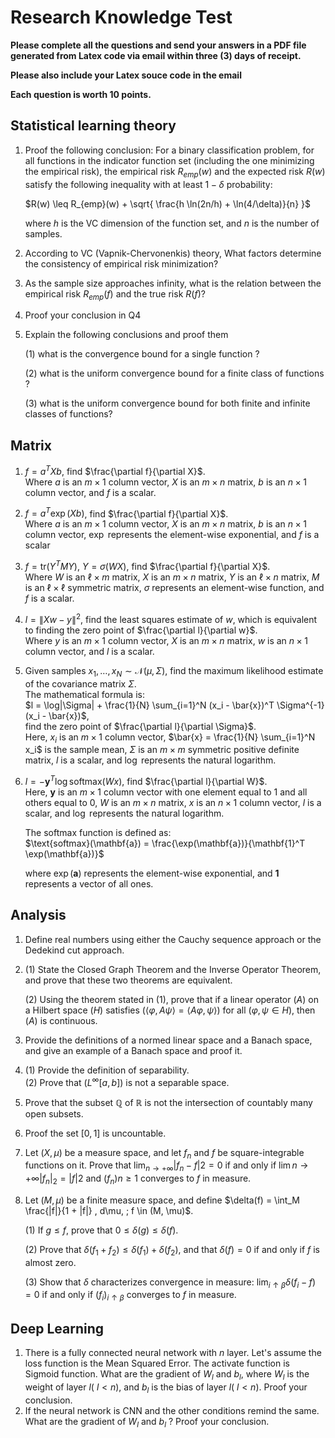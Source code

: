 # Research Knowledge Test
**Please complete all the questions and send your answers in a PDF file generated from Latex code via email within three (3) days of receipt.**

**Please also include your Latex souce code in the email**

**Each question is worth 10 points.**

## Statistical learning theory

1. Proof the following conclusion: 
   For a binary classification problem, for all functions in the indicator function set (including the one minimizing the empirical risk), the empirical risk $R_{emp}(w)$ and the expected risk $R(w)$ satisfy the following inequality with at least $1 - \delta$ probability:

    $R(w) \leq R_{emp}(w) + \sqrt{ \frac{h \ln(2n/h) + \ln(4/\delta)}{n} }$  
  
    where $h$ is the VC dimension of the function set, and $n$ is the number of samples.

1. According to VC (Vapnik-Chervonenkis) theory, What factors determine the consistency of empirical risk minimization?
2. As the sample size approaches infinity, what is the relation between the empirical risk $R_{emp}(f)$ and the true risk $R(f)$?
3. Proof your conclusion in Q4
4. Explain the following conclusions and proof them
   
   (1) what is the convergence bound for a single function ?

   (2) what is the  uniform convergence bound for a finite class of functions ?

   (3) what is the uniform convergence bound for both finite and infinite classes of functions?

## Matrix

1. $f = a^T X b$, find $\frac{\partial f}{\partial X}$.  
Where $a$ is an $m \times 1$ column vector, $X$ is an $m \times n$ matrix, $b$ is an $n \times 1$ column vector, and $f$ is a scalar.

2. $f = a^T \exp(Xb)$, find $\frac{\partial f}{\partial X}$.  
Where $a$ is an $m \times 1$ column vector, $X$ is an $m \times n$ matrix, $b$ is an $n \times 1$ column vector, $\exp$ represents the element-wise exponential, and $f$ is a scalar

3. $f = \text{tr}(Y^T M Y)$, $Y = \sigma(WX)$, find $\frac{\partial f}{\partial X}$.  
Where $W$ is an $\ell \times m$ matrix, $X$ is an $m \times n$ matrix, $Y$ is an $\ell \times n$ matrix, $M$ is an $\ell \times \ell$ symmetric matrix, $\sigma$ represents an element-wise function, and $f$ is a scalar.

4. $l = \|Xw - y\|^2$, find the least squares estimate of $w$, which is equivalent to finding the zero point of $\frac{\partial l}{\partial w}$.  
Where $y$ is an $m \times 1$ column vector, $X$ is an $m \times n$ matrix, $w$ is an $n \times 1$ column vector, and $l$ is a scalar.

5. Given samples $x_1, \dots, x_N \sim \mathcal{N}(\mu, \Sigma)$, find the maximum likelihood estimate of the covariance matrix $\Sigma$.  
The mathematical formula is:  
$l = \log|\Sigma| + \frac{1}{N} \sum_{i=1}^N (x_i - \bar{x})^T \Sigma^{-1} (x_i - \bar{x})$,  
find the zero point of $\frac{\partial l}{\partial \Sigma}$.  
Here, $x_i$ is an $m \times 1$ column vector, $\bar{x} = \frac{1}{N} \sum_{i=1}^N x_i$ is the sample mean, $\Sigma$ is an $m \times m$ symmetric positive definite matrix, $l$ is a scalar, and $\log$ represents the natural logarithm.

6. $l = -\mathbf{y}^T \log \text{softmax}(Wx)$, find $\frac{\partial l}{\partial W}$.  
Here, $\mathbf{y}$ is an $m \times 1$ column vector with one element equal to 1 and all others equal to 0, $W$ is an $m \times n$ matrix, $x$ is an $n \times 1$ column vector, $l$ is a scalar, and $\log$ represents the natural logarithm.  

   The softmax function is defined as:  
$\text{softmax}(\mathbf{a}) = \frac{\exp(\mathbf{a})}{\mathbf{1}^T \exp(\mathbf{a})}$

    where $\exp(\mathbf{a})$ represents the element-wise exponential, and $\mathbf{1}$ represents a vector of all ones.





## Analysis 

1. Define real numbers using either the Cauchy sequence approach or the Dedekind cut approach.

2. (1) State the Closed Graph Theorem and the Inverse Operator Theorem, and prove that these two theorems are equivalent.
   
   (2) Using the theorem stated in (1), prove that if a linear operator $( A)$ on a Hilbert space $( H )$ satisfies $(\langle \varphi, A\psi \rangle = \langle A\varphi, \psi \rangle )$ for all $( \varphi, \psi \in H )$, then $(A)$ is continuous.

3. Provide the definitions of a normed linear space and a Banach space, and give an example of a Banach space and proof it.

4. (1) Provide the definition of separability.  
   (2) Prove that $( L^\infty[a,b] )$ is not a separable space.

5. Prove that the subset $\mathbb{Q}$ of $\mathbb{R}$ is not the intersection of countably many open subsets.

6. Proof the set $[0,1]$ is uncountable.
   
7. Let $(X, \mu)$ be a measure space, and let $f_n$ and $f$ be square-integrable functions on it. Prove that $\lim_{n \to +\infty} |f_n - f|2 = 0$ if and only if $\lim{n \to +\infty} |f_n|_2 = |f|2$ and $(f_n){n \geq 1}$ converges to $f$ in measure.

8. Let $(M, \mu)$ be a finite measure space, and define $\delta(f) = \int_M \frac{|f|}{1 + |f|} , d\mu, ; f \in (M, \mu)$.
   
   (1) If $g \leq f$, prove that $0 \leq \delta(g) \leq \delta(f)$.
   
   (2) Prove that $\delta(f_1 + f_2) \leq \delta(f_1) + \delta(f_2)$, and that $\delta(f) = 0$ if and only if $f$ is almost zero.

   (3) Show that $\delta$ characterizes convergence in measure: $\lim_{i \uparrow \beta} \delta(f_i - f) = 0$ if and only if $(f_i)_{i \uparrow \beta}$ converges to $f$ in measure.

## Deep Learning
  1. There is a fully connected neural network with $n$ layer. Let's assume the loss function is the Mean Squared Error. The activate function is Sigmoid function. What are the gradient of $W_l$ and $b_l$, where $W_l$ is the weight of layer $l$( $l < n$), and $b_l$ is the bias of layer $l$( $l < n$). Proof your conclusion. 
  2. If the neural network is CNN and the other conditions remind the same. What are the gradient of $W_l$ and $b_l$ ?  Proof your conclusion. 
